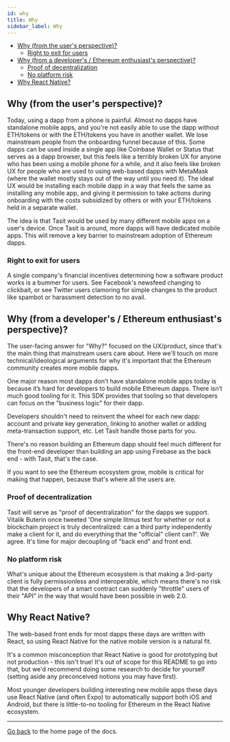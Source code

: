 ```yaml
---
id: why
title: Why
sidebar_label: Why
---
```


- [Why (from the user's perspective)?](#why-from-the-users-perspective)
  - [Right to exit for users](#right-to-exit-for-users)
- [Why (from a developer's / Ethereum enthusiast's perspective)?](#why-from-a-developers--ethereum-enthusiasts-perspective)
  - [Proof of decentralization](#proof-of-decentralization)
  - [No platform risk](#no-platform-risk)
- [Why React Native?](#why-react-native)

## Why (from the user's perspective)?

Today, using a dapp from a phone is painful. Almost no dapps have standalone mobile apps, and you're not easily able to use the dapp without ETH/tokens or with the ETH/tokens you have in another wallet. We lose mainstream people from the onboarding funnel because of this. Some dapps can be used inside a single app like Coinbase Wallet or Status that serves as a dapp browser, but this feels like a terribly broken UX for anyone who has been using a mobile phone for a while, and it also feels like broken UX for people who are used to using web-based dapps with MetaMask (where the wallet mostly stays out of the way until you need it). The ideal UX would be installing each mobile dapp in a way that feels the same as installing any mobile app, and giving it permission to take actions during onboarding with the costs subsidized by others or with your ETH/tokens held in a separate wallet.

The idea is that Tasit would be used by many different mobile apps on a user's device. Once Tasit is around, more dapps will have dedicated mobile apps. This will remove a key barrier to mainstream adoption of Ethereum dapps.

### Right to exit for users

A single company's financial incentives determining how a software product works is a bummer for users. See Facebook's newsfeed changing to clickbait, or see Twitter users clamoring for simple changes to the product like spambot or harassment detection to no avail.

## Why (from a developer's / Ethereum enthusiast's perspective)?

The user-facing answer for "Why?" focused on the UX/product, since that's the main thing that mainstream users care about. Here we'll touch on more technical/ideological arguments for why it's important that the Ethereum community creates more mobile dapps.

One major reason most dapps don’t have standalone mobile apps today is because it’s hard for developers to build mobile Ethereum dapps. There isn’t much good tooling for it. This SDK provides that tooling so that developers can focus on the "business logic" for their dapp.

Developers shouldn't need to reinvent the wheel for each new dapp: account and private key generation, linking to another wallet or adding meta-transaction support, etc. Let Tasit handle those parts for you.

There's no reason building an Ethereum dapp should feel much different for the front-end developer than building an app using Firebase as the back end - with Tasit, that's the case.

If you want to see the Ethereum ecosystem grow, mobile is critical for making that happen, because that's where all the users are.

### Proof of decentralization

Tasit will serve as "proof of decentralization" for the dapps we support. Vitalik Buterin once tweeted 'One simple litmus test for whether or not a blockchain project is truly decentralized: can a third party independently make a client for it, and do everything that the "official" client can?'. We agree. It's time for major decoupling of "back end" and front end.

### No platform risk

What's unique about the Ethereum ecosystem is that making a 3rd-party client is fully permissionless and interoperable, which means there's no risk that the developers of a smart contract can suddenly "throttle" users of their "API" in the way that would have been possible in web 2.0.

## Why React Native?

The web-based front ends for most dapps these days are written with React, so using React Native for the native mobile version is a natural fit.

It's a common misconception that React Native is good for prototyping but not production - this isn't true! It's out of scope for this README to go into that, but we'd recommend doing some research to decide for yourself (setting aside any preconceived notions you may have first).

Most younger developers building interesting new mobile apps these days use React Native (and often Expo) to automatically support both iOS and Android, but there is little-to-no tooling for Ethereum in the React Native ecosystem.

---

[Go back](Introduction.md) to the home page of the docs.
